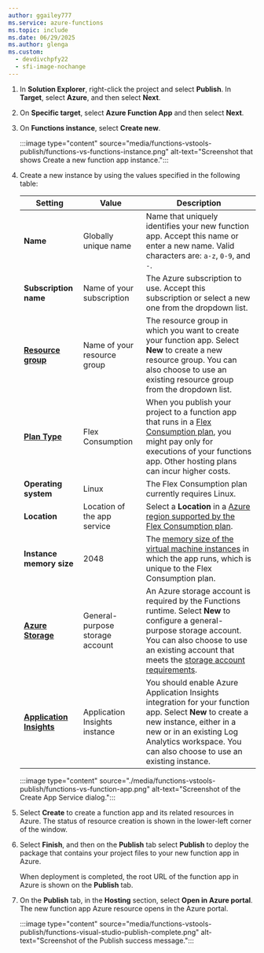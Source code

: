 ```yaml
---
author: ggailey777
ms.service: azure-functions
ms.topic: include
ms.date: 06/29/2025
ms.author: glenga
ms.custom:
  - devdivchpfy22
  - sfi-image-nochange
---
```


1. In **Solution Explorer**, right-click the project and select **Publish**. In **Target**, select **Azure**, and then select **Next**.

1. On **Specific target**, select **Azure Function App** and then select **Next**.  

1. On **Functions instance**, select **Create new**.

    :::image type="content" source="media/functions-vstools-publish/functions-vs-functions-instance.png" alt-text="Screenshot that shows Create a new function app instance.":::

1. Create a new instance by using the values specified in the following table:

    | Setting      | Value  | Description                                |
    | ------------ |  ------- | -------------------------------------------------- |
    | **Name** | Globally unique name | Name that uniquely identifies your new function app. Accept this name or enter a new name. Valid characters are: `a-z`, `0-9`, and `-`. |
    | **Subscription name** | Name of your subscription | The Azure subscription to use. Accept this subscription or select a new one from the dropdown list. |
    | **[Resource group](../articles/azure-resource-manager/management/overview.md)** | Name of your resource group |  The resource group in which you want to create your function app. Select **New** to create a new resource group. You can also choose to use an existing resource group from the dropdown list. |
    | **[Plan Type](../articles/azure-functions/functions-scale.md)** | Flex Consumption | When you publish your project to a function app that runs in a [Flex Consumption plan](../articles/azure-functions/flex-consumption-plan.md), you might pay only for executions of your functions app. Other hosting plans can incur higher costs. |
    | **Operating system** | Linux | The Flex Consumption plan currently requires Linux. |
    | **Location** | Location of the app service | Select a **Location** in a [Azure region supported by the Flex Consumption plan](../articles/azure-functions/flex-consumption-how-to.md#view-currently-supported-regions). |
    | **Instance memory size** | 2048 | The [memory size of the virtual machine instances](../articles/azure-functions/flex-consumption-plan.md#instance-memory) in which the app runs, which is unique to the Flex Consumption plan. |  
    | **[Azure Storage](../articles/azure-functions/storage-considerations.md)** | General-purpose storage account | An Azure storage account is required by the Functions runtime. Select **New** to configure a general-purpose storage account. You can also choose to use an existing account that meets the [storage account requirements](../articles/azure-functions/storage-considerations.md#storage-account-requirements).  |
    | **[Application Insights](../articles/azure-functions/functions-monitoring.md)** | Application Insights instance | You should enable Azure Application Insights integration for your function app. Select **New** to create a new instance, either in a new or in an existing Log Analytics workspace. You can also choose to use an existing instance.  |

    :::image type="content" source="./media/functions-vstools-publish/functions-vs-function-app.png" alt-text="Screenshot of the Create App Service dialog.":::

1. Select **Create** to create a function app and its related resources in Azure. The status of resource creation is shown in the lower-left corner of the window.

1. Select **Finish**, and then on the **Publish** tab select **Publish** to deploy the package that contains your project files to your new function app in Azure.

    When deployment is completed, the root URL of the function app in Azure is shown on the **Publish** tab.

1. On the **Publish** tab, in the **Hosting** section, select **Open in Azure portal**. The new function app Azure resource opens in the Azure portal.

    :::image type="content" source="media/functions-vstools-publish/functions-visual-studio-publish-complete.png" alt-text="Screenshot of the Publish success message.":::
